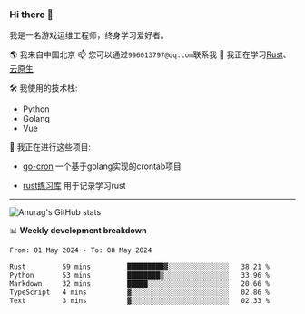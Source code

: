 ### Hi there 👋

我是一名游戏运维工程师，终身学习爱好者。

🌎 我来自中国北京
📫 您可以通过`996013797@qq.com`联系我
🌱 我正在学习[Rust](https://course.rs/)、[云原生](https://github.com/superproj/onex)

🛠️ 我使用的技术栈:
- Python
- Golang
- Vue

🚀 我正在进行这些项目:
- [go-cron](https://github.com/jami1024/go-cron) 一个基于golang实现的crontab项目

- [rust练习库](https://github.com/jami1024/learn_rust) 用于记录学习rust

----

![Anurag's GitHub stats](https://github-readme-stats.vercel.app/api?username=jami1024&show_icons=true&theme=radical)


📊 **Weekly development breakdown**
<!--START_SECTION:waka-->

```txt
From: 01 May 2024 - To: 08 May 2024

Rust         59 mins         █████████▓░░░░░░░░░░░░░░░   38.21 %
Python       53 mins         ████████▒░░░░░░░░░░░░░░░░   33.96 %
Markdown     32 mins         █████░░░░░░░░░░░░░░░░░░░░   20.66 %
TypeScript   4 mins          ▓░░░░░░░░░░░░░░░░░░░░░░░░   02.86 %
Text         3 mins          ▓░░░░░░░░░░░░░░░░░░░░░░░░   02.33 %
```

<!--END_SECTION:waka-->
<!--
**jami1024/jami1024** is a ✨ _special_ ✨ repository because its `README.md` (this file) appears on your GitHub profile.

Here are some ideas to get you started:

- 🔭 I’m currently working on ...
- 🌱 I’m currently learning ...
- 👯 I’m looking to collaborate on ...
- 🤔 I’m looking for help with ...
- 💬 Ask me about ...
- 📫 How to reach me: ...
- 😄 Pronouns: ...
- ⚡ Fun fact: ...
-->
